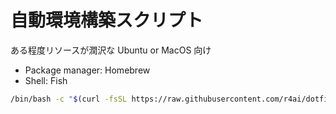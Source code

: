 # 自動環境構築スクリプト

ある程度リソースが潤沢な Ubuntu or MacOS 向け

- Package manager: Homebrew
- Shell: Fish

```sh
/bin/bash -c "$(curl -fsSL https://raw.githubusercontent.com/r4ai/dotfiles/main/init/base/init.sh)"
```
